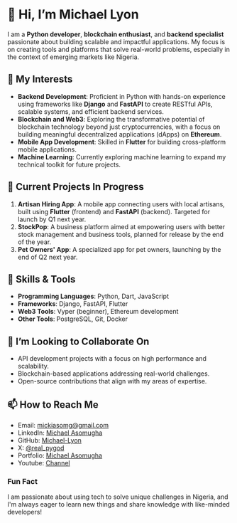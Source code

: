 # 👋 Hi, I’m Michael Lyon  

I am a **Python developer**, **blockchain enthusiast**, and **backend specialist** passionate about building scalable and impactful applications. My focus is on creating tools and platforms that solve real-world problems, especially in the context of emerging markets like Nigeria.  

## 👀 My Interests  
- **Backend Development**: Proficient in Python with hands-on experience using frameworks like **Django** and **FastAPI** to create RESTful APIs, scalable systems, and efficient backend services.  
- **Blockchain and Web3**: Exploring the transformative potential of blockchain technology beyond just cryptocurrencies, with a focus on building meaningful decentralized applications (dApps) on **Ethereum**.  
- **Mobile App Development**: Skilled in **Flutter** for building cross-platform mobile applications.  
- **Machine Learning**: Currently exploring machine learning to expand my technical toolkit for future projects.  

## 🌟 Current Projects In Progress 
1. **Artisan Hiring App**: A mobile app connecting users with local artisans, built using **Flutter** (frontend) and **FastAPI** (backend). Targeted for launch by Q1 next year.  
2. **StockPop**: A business platform aimed at empowering users with better stock management and business tools, planned for release by the end of the year.  
3. **Pet Owners' App**: A specialized app for pet owners, launching by the end of Q2 next year.  

## 🔧 Skills & Tools  
- **Programming Languages**: Python, Dart, JavaScript  
- **Frameworks**: Django, FastAPI, Flutter  
- **Web3 Tools**: Vyper (beginner), Ethereum development  
- **Other Tools**: PostgreSQL, Git, Docker  

## 🤝 I’m Looking to Collaborate On  
- API development projects with a focus on high performance and scalability.  
- Blockchain-based applications addressing real-world challenges.  
- Open-source contributions that align with my areas of expertise.  

## 📫 How to Reach Me  
- Email: [mickiasomg@gmail.com](mailto:mickiasomg@gmail.com)  
- LinkedIn: [Michael Asomugha](https://www.linkedin.com/in/michael-asomugha-213903220?utm_source=share&utm_campaign=share_via&utm_content=profile&utm_medium=ios_app)  
- GitHub: [Michael-Lyon](https://github.com/Michael-Lyon)
- X: [@real_pygod](https://x.com/real_pygod)
- Portfolio: [Michael Asomugha](https://michael-asomugha.up.railway.app)
- Youtube: [Channel](https://youtube.com/@real_pygod?si=vSHDm-8voGVF3ITd)

### Fun Fact  
I am passionate about using tech to solve unique challenges in Nigeria, and I'm always eager to learn new things and share knowledge with like-minded developers!

